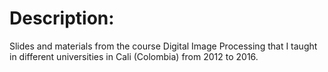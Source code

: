 # Description:

Slides and materials from the course Digital Image Processing that I taught in different universities in Cali (Colombia) from 2012 to 2016.
